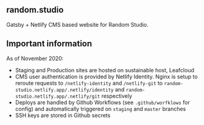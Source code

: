 ## random.studio

Gatsby + Netlify CMS based website for Random Studio.

## Important information
As of November 2020:
* Staging and Production sites are hosted on sustainable host, Leafcloud
* CMS user authentication is provided by Netlify Identity. Nginx is setup to reroute requests to `/netlify-identity` and `/netlify-git` to `random-studio.netlify.app/.netlify/identity` and `random-studio.netlify.app/.netlify/git` respectively
* Deploys are handled by Github Workflows (see `.github/worfklows` for config) and automatically triggered on `staging` and `master` branches
* SSH keys are stored in Github secrets
